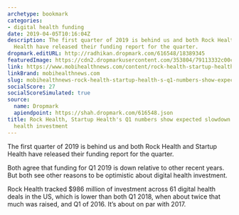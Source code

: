 ```yaml
---
archetype: bookmark
categories:
- digital health funding
date: 2019-04-05T10:16:04Z
description: The first quarter of 2019 is behind us and both Rock Health and Startup
  Health have released their funding report for the quarter.
dropmark.editURL: http://radhikan.dropmark.com/616548/18389345
featuredImage: https://cdn2.dropmarkusercontent.com/353804/79113332c00c3a63c7dab2b414263209cea626f719f19659bfea3960a2ae58a3/thumbnail/rockhealthfunding.jpg?Expires=1557430062&Signature=MYZRX~Ji7I5r0zXabe7Qh7L2pGMV-G5tnl4Ts8lA3qtMqRuRxARPxU49yVhXtnEwRLgyd3tcrxX8wZTNiIl2TeSv-z~BeuHTnIqcwh4wfD1R2-7s6oVm77V0eF73lvgEQGH7ceQVsavmz98sakfi140QytOMHl7yNe6nxC4JwjYJncX~ALBnA2h3hcuBB5Hq0q5C7OQybxGSSgjYpfBr1mHmIUyGIUbGt0FvNaY7fgwXEjQBlb25gH-BSRV2OQVHntlnpyCb597iFrZop2o6BQ7UAWAjWOnuRtmsxW68QDWMSTHJsHJeDyUwmbOhs6k9yi5M92LUQQZOOuOefqnLjA__&Key-Pair-Id=APKAITQYWVEN757ZA4KQ
link: https://www.mobihealthnews.com/content/rock-health-startup-healths-q1-numbers-show-expected-slowdown-digital-health-investment
linkBrand: mobihealthnews.com
slug: mobihealthnews-rock-health-startup-health-s-q1-numbers-show-expected-slowdown-in-digital-health-investment
socialScore: 27
socialScoreSimulated: true
source:
  name: Dropmark
  apiendpoint: https://shah.dropmark.com/616548.json
title: Rock Health, Startup Health's Q1 numbers show expected slowdown in digital
  health investment
---
```

The first quarter of 2019 is behind us and both Rock Health and Startup Health have released their funding report for the quarter.

Both agree that funding for Q1 2019 is down relative to other recent years. But both see other reasons to be optimistic about digital health investment.

Rock Health tracked $986 million of investment across 61 digital health deals in the US, which is lower than both Q1 2018, when about twice that much was raised, and Q1 of 2016. It’s about on par with 2017.

